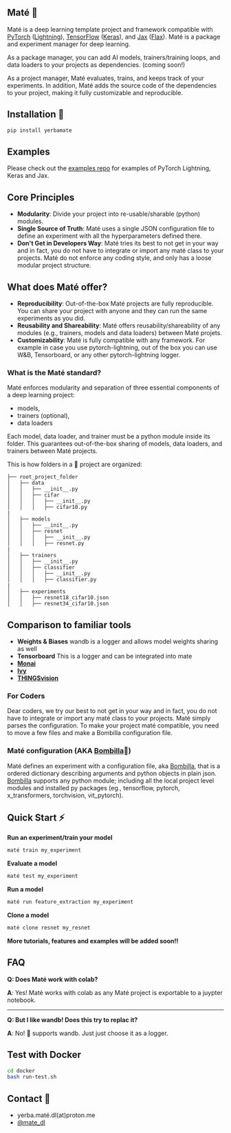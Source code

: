 ## Maté 🧉

Maté is a deep learning template project and framework compatible with [PyTorch](https://pytorch.org/) ([Lightning](https://www.pytorchlightning.ai/)), [TensorFlow](https://www.tensorflow.org/) ([Keras](https://keras.io/)), and [Jax](https://github.com/google/jax) ([Flax](https://github.com/google/flax)). Maté is a package and experiment manager for deep learning. 


As a package manager, you can add AI models, trainers/training loops, and data loaders to your projects as dependencies. (coming soon!)


As a project manager, Maté evaluates, trains, and keeps track of your experiments. In addition, Maté adds the source code of the dependencies to your project, making it fully customizable and reproducible.

## Installation 🔌

```bash
pip install yerbamate
```

## Examples

Please check out the [examples repo](https://github.com/ilex-paraguariensis/examples/) for examples of PyTorch Lightning, Keras and Jax.

## Core Principles

- **Modularity**: Divide your project into re-usable/sharable (python) modules.
- **Single Source of Truth**: Maté uses a single JSON configuration file to define an experiment with all the hyperparameters defined there.
- **Don't Get in Developers Way**: Maté tries its best to not get in your way and in fact, you do not have to integrate or import any maté class to your projects. Maté do not enforce any coding style, and only has a loose modular project structure.

## What does Maté offer?

- **Reproducibility**: Out-of-the-box Maté projects are fully reproducible. You can share your project with anyone and they can run the same experiments as you did.
- **Reusability and Shareability**: Maté offers reusability/shareability of any modules (e.g., trainers, models and data loaders) between Maté projets.
- **Customizability**: Maté is fully compatible with any framework. For example in case you use pytorch-lightning, out of the box you can use W&B, Tensorboard, or any other pytorch-lightning logger.


### What is the Maté standard?

Maté enforces modularity and separation of three essential components of a deep learning project:

- models,
- trainers (optional),
- data loaders

Each model, data loader, and trainer must be a python module inside its folder.
This guarantees out-of-the-box sharing of models, data loaders, and trainers between Maté projects.

This is how folders in a 🧉 project are organized:

```
├── root_project_folder
│   ├── data
│   │   ├── __init__.py
│   │   ├── cifar
│   │   │   ├── __init__.py
│   │   │   ├── cifar10.py
|
│   ├── models
│   │   ├── __init__.py
│   │   ├── resnet
│   │   │   ├── __init__.py
│   │   │   ├── resnet.py
|
│   ├── trainers
│   │   ├── __init__.py
│   │   ├── classifier
│   │   │   ├── __init__.py
│   │   │   ├── classifier.py
|
│   ├── experiments
│   │   ├── resnet18_cifar10.json
│   │   ├── resnet34_cifar10.json

```

## Comparison to familiar tools

- **Weights & Biases** wandb is a logger and allows model weights sharing as well
- **Tensorboard** This is a logger and can be integrated into mate
- **[Monai](https://github.com/Project-MONAI/MONAI)**
- **[Ivy](https://github.com/unifyai/ivy)**
- **[THINGSvision](https://github.com/ViCCo-Group/thingsvision)**


### For Coders
Dear coders, we try our best to not get in your way and in fact, you do not have to integrate or import any maté class to your projects. Maté simply parses the configuration. To make your project maté compatible, you need to move a few files and make a Bombilla configuration file. 

### Maté configuration (AKA [Bombilla](https://github.com/ilex-paraguariensis/bombilla)🧉)
Maté defines an experiment with a configuration file, aka [Bombilla](https://github.com/ilex-paraguariensis/bombilla), that is a ordered dictionary describing arguments and python objects in plain json. [Bombilla](https://github.com/ilex-paraguariensis/bombilla) supports any python module; including all the local project level modules and installed py packages (eg., tensorflow, pytorch, x_transformers, torchvision, vit_pytorch). 


## Quick Start ⚡

**Run an experiment/train your model**

```bash
maté train my_experiment
```

**Evaluate a model**

```bash
maté test my_experiment
```

**Run a model**

```bash
maté run feature_extraction my_experiment
```

**Clone a model**

```bash
maté clone resnet my_resnet
```

**More tutorials, features and examples will be added soon!!**


## FAQ
**Q: Does Maté work with colab?**

**A**: Yes! Maté works with colab as any Maté project is exportable to a juypter notebook.

---

**Q: But I like wandb! Does this try to replac it?**

**A**: No! 🧉 supports wandb. Just just choose it as a logger.

## Test with Docker

```bash
cd docker
bash run-test.sh
```

## Contact 🤝 

- yerba.maté.dl(at)proton.me
- [@mate_dl](https://twitter.com/mate_dl)

